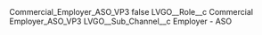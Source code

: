 <?xml version="1.0" encoding="UTF-8"?>
<CustomMetadata xmlns="http://soap.sforce.com/2006/04/metadata" xmlns:xsi="http://www.w3.org/2001/XMLSchema-instance" xmlns:xsd="http://www.w3.org/2001/XMLSchema">
    <label>Commercial_Employer_ASO_VP3</label>
    <protected>false</protected>
    <values>
        <field>LVGO__Role__c</field>
        <value xsi:type="xsd:string">Commercial Employer_ASO_VP3</value>
    </values>
    <values>
        <field>LVGO__Sub_Channel__c</field>
        <value xsi:type="xsd:string">Employer - ASO</value>
    </values>
</CustomMetadata>
